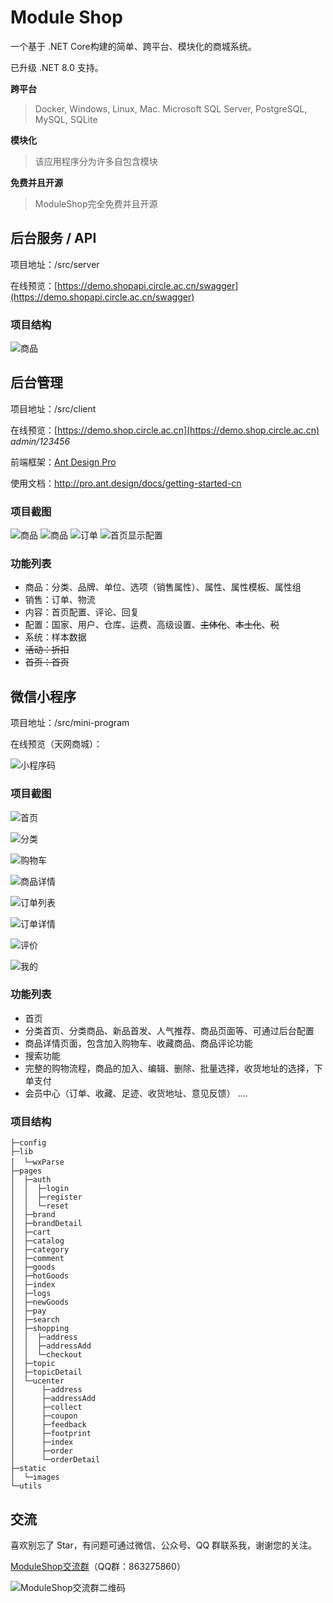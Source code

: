 # Module Shop

一个基于 .NET Core构建的简单、跨平台、模块化的商城系统。

已升级 .NET 8.0 支持。

**跨平台**

> Docker, Windows, Linux, Mac. Microsoft SQL Server, PostgreSQL, MySQL, SQLite

**模块化**

> 该应用程序分为许多自包含模块

**免费并且开源**

> ModuleShop完全免费并且开源

## 后台服务 / API

项目地址：/src/server

在线预览：[https://demo.shopapi.circle.ac.cn/swagger](https://demo.shopapi.circle.ac.cn/swagger)

### 项目结构

![商品](/docs/screenshots/devenv_2019-07-06_20-48-19.png)

## 后台管理

项目地址：/src/client

在线预览：[https://demo.shop.circle.ac.cn](https://demo.shop.circle.ac.cn) *admin/123456*

前端框架：[Ant Design Pro](https://pro.ant.design)

使用文档：http://pro.ant.design/docs/getting-started-cn

### 项目截图

![商品](/docs/screenshots/chrome_2019-07-06_20-59-32.png)
![商品](/docs/screenshots/chrome_2019-07-06_20-59-21.png)
![订单](/docs/screenshots/chrome_2019-07-06_20-59-55.png)
![首页显示配置](/docs/screenshots/chrome_2019-07-06_21-00-04.png)

### 功能列表

+ 商品：分类、品牌、单位、选项（销售属性）、属性、属性模板、属性组
+ 销售：订单、物流
+ 内容：首页配置、评论、回复
+ 配置：国家、用户、仓库、运费、高级设置、~~主体化~~、~~本土化~~、~~税~~
+ 系统：样本数据
+ ~~活动：折扣~~
+ ~~首页：首页~~

## 微信小程序

项目地址：/src/mini-program

在线预览（天网商城）：

![小程序码](/docs/screenshots/shop_mp_8.jpg)

### 项目截图

![首页](/docs/screenshots/wechatdevtools_2019-07-06_21-05-55.png)

![分类](/docs/screenshots/wechatdevtools_2019-07-06_21-06-27.png)

![购物车](/docs/screenshots/wechatdevtools_2019-07-06_21-07-05.png)

![商品详情](/docs/screenshots/wechatdevtools_2019-07-07_01-42-31.png)

![订单列表](/docs/screenshots/wechatdevtools_2019-07-07_01-32-17.png)

![订单详情](/docs/screenshots/wechatdevtools_2019-07-06_21-07-35.png)

![评价](/docs/screenshots/wechatdevtools_2019-07-07_01-41-17.png)

![我的](/docs/screenshots/wechatdevtools_2019-07-07_01-35-29.png)


### 功能列表
+ 首页
+ 分类首页、分类商品、新品首发、人气推荐、商品页面等、可通过后台配置
+ 商品详情页面，包含加入购物车、收藏商品、商品评论功能
+ 搜索功能
+ 完整的购物流程，商品的加入、编辑、删除、批量选择，收货地址的选择，下单支付
+ 会员中心（订单、收藏、足迹、收货地址、意见反馈）
....

### 项目结构
```
├─config                
├─lib
│  └─wxParse　　　
├─pages
│  ├─auth
│  │  ├─login
│  │  ├─register
│  │  └─reset
│  ├─brand
│  ├─brandDetail
│  ├─cart
│  ├─catalog
│  ├─category
│  ├─comment
│  ├─goods
│  ├─hotGoods
│  ├─index
│  ├─logs
│  ├─newGoods
│  ├─pay
│  ├─search
│  ├─shopping
│  │  ├─address
│  │  ├─addressAdd
│  │  └─checkout
│  ├─topic
│  ├─topicDetail
│  └─ucenter
│      ├─address
│      ├─addressAdd
│      ├─collect
│      ├─coupon
│      ├─feedback
│      ├─footprint
│      ├─index
│      ├─order
│      └─orderDetail
├─static
│  └─images
└─utils
```

## 交流

喜欢别忘了 Star，有问题可通过微信、公众号、QQ 群联系我，谢谢您的关注。

[ModuleShop交流群](https://jq.qq.com/?_wv=1027&k=5AUnOw5 "ModuleShop交流群（863275860）")（QQ群：863275860）

![ModuleShop交流群二维码](/docs/screenshots/863275860_8_8.png)